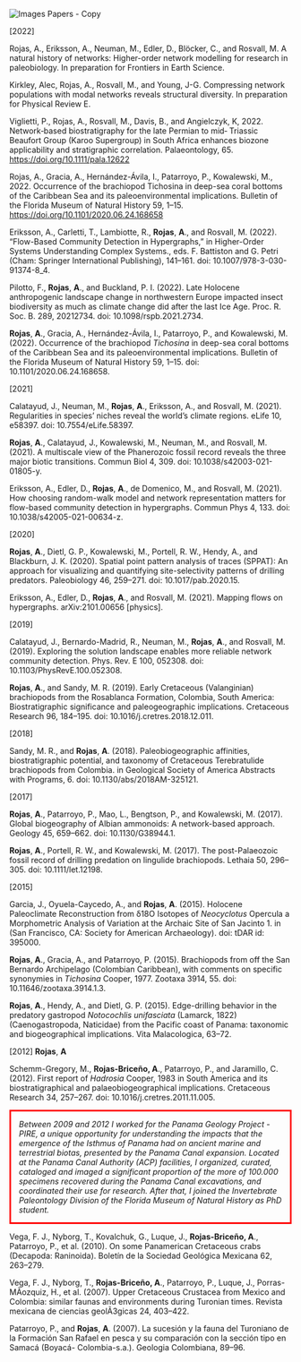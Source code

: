 ![Images Papers - Copy](https://user-images.githubusercontent.com/57350440/189502826-a0b1d2d1-9ec6-43f2-ac2b-b0769ceb95e0.jpg)

[2022]

Rojas, A., Eriksson, A., Neuman, M., Edler, D., Blöcker, C., and Rosvall, M. A natural history of networks: Higher-order network modelling for research in paleobiology. In preparation for Frontiers in Earth Science.

Kirkley, Alec, Rojas, A., Rosvall, M., and Young, J-G. Compressing network populations with modal networks reveals structural diversity. In preparation for Physical Review E.

Viglietti, P., Rojas, A., Rosvall, M., Davis, B., and Angielczyk, K, 2022. Network‐based biostratigraphy for the late Permian to mid‐ Triassic Beaufort Group (Karoo Supergroup) in South Africa enhances biozone applicability and stratigraphic correlation. Palaeontology, 65. https://doi.org/10.1111/pala.12622

Rojas, A., Gracia, A., Hernández-Ávila, I., Patarroyo, P., Kowalewski, M., 2022. Occurrence of the brachiopod Tichosina in deep-sea coral bottoms of the Caribbean Sea and its paleoenvironmental implications. Bulletin of the Florida Museum of Natural History 59, 1–15. https://doi.org/10.1101/2020.06.24.168658

Eriksson, A., Carletti, T., Lambiotte, R., <b>Rojas</b>, <b>A</b>., and Rosvall, M. (2022). “Flow-Based Community Detection in Hypergraphs,” in Higher-Order Systems Understanding Complex Systems., eds. F. Battiston and G. Petri (Cham: Springer International Publishing), 141–161. doi: 10.1007/978-3-030-91374-8_4.

Pilotto, F., <b>Rojas</b>, <b>A</b>., and Buckland, P. I. (2022). Late Holocene anthropogenic landscape change in northwestern Europe impacted insect biodiversity as much as climate change did after the last Ice Age. Proc. R. Soc. B. 289, 20212734. doi: 10.1098/rspb.2021.2734.

<b>Rojas</b>, <b>A</b>., Gracia, A., Hernández-Ávila, I., Patarroyo, P., and Kowalewski, M. (2022). Occurrence of the brachiopod <i>Tichosina</i> in deep-sea coral bottoms of the Caribbean Sea and its paleoenvironmental implications. Bulletin of the Florida Museum of Natural History 59, 1–15. doi: 10.1101/2020.06.24.168658.

[2021]

Calatayud, J., Neuman, M., <b>Rojas</b>, <b>A</b>., Eriksson, A., and Rosvall, M. (2021). Regularities in species’ niches reveal the world’s climate regions. eLife 10, e58397. doi: 10.7554/eLife.58397.

<b>Rojas</b>, <b>A</b>., Calatayud, J., Kowalewski, M., Neuman, M., and Rosvall, M. (2021). A multiscale view of the Phanerozoic fossil record reveals the three major biotic transitions. Commun Biol 4, 309. doi: 10.1038/s42003-021-01805-y. 

Eriksson, A., Edler, D., <b>Rojas</b>, <b>A</b>., de Domenico, M., and Rosvall, M. (2021). How choosing random-walk model and network representation matters for flow-based community detection in hypergraphs. Commun Phys 4, 133. doi: 10.1038/s42005-021-00634-z.

[2020]

<b>Rojas</b>, <b>A</b>., Dietl, G. P., Kowalewski, M., Portell, R. W., Hendy, A., and Blackburn, J. K. (2020). Spatial point pattern analysis of traces (SPPAT): An approach for visualizing and quantifying site-selectivity patterns of drilling predators. Paleobiology 46, 259–271. doi: 10.1017/pab.2020.15.

Eriksson, A., Edler, D., <b>Rojas</b>, <b>A</b>., and Rosvall, M. (2021). Mapping flows on hypergraphs. arXiv:2101.00656 [physics].

[2019]

Calatayud, J., Bernardo-Madrid, R., Neuman, M., <b>Rojas</b>, <b>A</b>., and Rosvall, M. (2019). Exploring the solution landscape enables more reliable network community detection. Phys. Rev. E 100, 052308. doi: 10.1103/PhysRevE.100.052308.

<b>Rojas</b>, <b>A</b>., and Sandy, M. R. (2019). Early Cretaceous (Valanginian) brachiopods from the Rosablanca Formation, Colombia, South America: Biostratigraphic significance and paleogeographic implications. Cretaceous Research 96, 184–195. doi: 10.1016/j.cretres.2018.12.011.

[2018]

Sandy, M. R., and <b>Rojas</b>, <b>A</b>. (2018). Paleobiogeographic affinities, biostratigraphic potential, and taxonomy of Cretaceous Terebratulide brachiopods from Colombia. in Geological Society of America Abstracts with Programs, 6. doi: 10.1130/abs/2018AM-325121.

[2017]

<b>Rojas</b>, <b>A</b>., Patarroyo, P., Mao, L., Bengtson, P., and Kowalewski, M. (2017). Global biogeography of Albian ammonoids: A network-based approach. Geology 45, 659–662. doi: 10.1130/G38944.1.

<b>Rojas</b>, <b>A</b>., Portell, R. W., and Kowalewski, M. (2017). The post-Palaeozoic fossil record of drilling predation on lingulide brachiopods. Lethaia 50, 296–305. doi: 10.1111/let.12198.

[2015]

Garcia, J., Oyuela-Caycedo, A., and <b>Rojas</b>, <b>A</b>. (2015). Holocene Paleoclimate Reconstruction from δ18O Isotopes of <i>Neocyclotus</i> Opercula a Morphometric Analysis of Variation at the Archaic Site of San Jacinto 1. in (San Francisco, CA: Society for American Archaeology). doi: tDAR id: 395000.

<b>Rojas</b>, <b>A</b>., Gracia, A., and Patarroyo, P. (2015). Brachiopods from off the San Bernardo Archipelago (Colombian Caribbean), with comments on specific synonymies in <i>Tichosina</i> Cooper, 1977. Zootaxa 3914, 55. doi: 10.11646/zootaxa.3914.1.3.

<b>Rojas</b>, <b>A</b>., Hendy, A., and Dietl, G. P. (2015). Edge-drilling behavior in the predatory gastropod <i>Notocochlis unifasciata</i> (Lamarck, 1822) (Caenogastropoda, Naticidae) from the Pacific coast of Panama: taxonomic and biogeographical implications. Vita Malacologica, 63–72. 

[2012] <b>Rojas</b>, <b>A</b>

Schemm-Gregory, M., <b>Rojas-Briceño, A</b>., Patarroyo, P., and Jaramillo, C. (2012). First report of  <i>Hadrosia</i> Cooper, 1983 in South America and its biostratigraphical and palaeobiogeographical implications. Cretaceous Research 34, 257–267. doi: 10.1016/j.cretres.2011.11.005.

<p style="border-width:3px; border-style:solid; border-color:#FF0000; padding: 1em;"><i>Between 2009 and 2012 I worked for the Panama Geology Project -PIRE, a unique opportunity for understanding the impacts that the emergence of the Isthmus of Panama had on ancient marine and terrestrial biotas, presented by the Panama Canal expansion. Located at the Panama Canal Authority (ACP) facilities, I organized, curated, cataloged and imaged a significant proportion of the more of 100.000 specimens recovered during the Panama Canal excavations, and coordinated their use for research. After that, I joined the Invertebrate Paleontology Division of the Florida Museum of Natural History as PhD student.</i></p>

Vega, F. J., Nyborg, T., Kovalchuk, G., Luque, J., <b>Rojas-Briceño, A</b>., Patarroyo, P., et al. (2010). On some Panamerican Cretaceous crabs (Decapoda: Raninoida). Boletín de la Sociedad Geológica Mexicana 62, 263–279.

Vega, F. J., Nyborg, T., <b>Rojas-Briceño, A</b>., Patarroyo, P., Luque, J., Porras-MÃozquiz, H., et al. (2007). Upper Cretaceous Crustacea from Mexico and Colombia: similar faunas and environments during Turonian times. Revista mexicana de ciencias geolÃ3gicas 24, 403–422. 

Patarroyo, P., and <b>Rojas</b>, <b>A</b>. (2007). La sucesión y la fauna del Turoniano de la Formación San Rafael en pesca y su comparación con la sección tipo en Samacá (Boyacá- Colombia-s.a.). Geologia Colombiana, 89–96.
